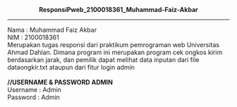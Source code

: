 <center><b>ResponsiPweb_2100018361_Muhammad-Faiz-Akbar</b></br></center><hr>
Nama : Muhammad Faiz Akbar</br>
NIM  : 2100018361</br>
Merupakan tugas responsi dari praktikum pemrograman web Universitas Ahmad Dahlan. 
Dimana program ini merupakan program cek ongkos kirim berdasarkan jarak, dan pemilik dapat melihat data inputan dari file dataongkir.txt ataupun dari fitur login admin</br></br>
<b>//USERNAME & PASSWORD ADMIN</b></br>
Username : Admin</br>
Password : Admin</br>
